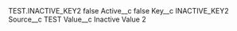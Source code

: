 <?xml version="1.0" encoding="UTF-8"?>
<CustomMetadata xmlns="http://soap.sforce.com/2006/04/metadata" xmlns:xsi="http://www.w3.org/2001/XMLSchema-instance" xmlns:xsd="http://www.w3.org/2001/XMLSchema">
    <label>TEST.INACTIVE_KEY2</label>
    <protected>false</protected>
    <values>
        <field>Active__c</field>
        <value xsi:type="xsd:boolean">false</value>
    </values>
    <values>
        <field>Key__c</field>
        <value xsi:type="xsd:string">INACTIVE_KEY2</value>
    </values>
    <values>
        <field>Source__c</field>
        <value xsi:type="xsd:string">TEST</value>
    </values>
    <values>
        <field>Value__c</field>
        <value xsi:type="xsd:string">Inactive Value 2</value>
    </values>
</CustomMetadata>
